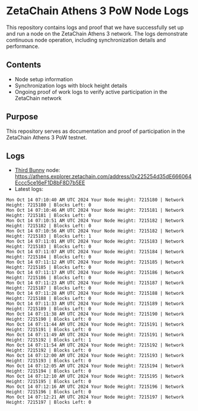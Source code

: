 # ZetaChain Athens 3 PoW Node Logs
This repository contains logs and proof that we have successfully set up and run a node on the ZetaChain Athens 3 network. The logs demonstrate continuous node operation, including synchronization details and performance.

## Contents
- Node setup information
- Synchronization logs with block height details
- Ongoing proof of work logs to verify active participation in the ZetaChain network

## Purpose
This repository serves as documentation and proof of participation in the ZetaChain Athens 3 PoW testnet.

## Logs

- [Third Bunny](https://thirdbunny.xyz/) node: https://athens.explorer.zetachain.com/address/0x225254d35dE666064Eccc5ce16eF1D8bF8D7b5EE
- Latest logs:
```
Mon Oct 14 07:10:40 AM UTC 2024 Your Node Height: 7215180 | Network Height: 7215180 | Blocks Left: 0
Mon Oct 14 07:10:46 AM UTC 2024 Your Node Height: 7215181 | Network Height: 7215181 | Blocks Left: 0
Mon Oct 14 07:10:51 AM UTC 2024 Your Node Height: 7215182 | Network Height: 7215182 | Blocks Left: 0
Mon Oct 14 07:10:56 AM UTC 2024 Your Node Height: 7215182 | Network Height: 7215183 | Blocks Left: 1
Mon Oct 14 07:11:01 AM UTC 2024 Your Node Height: 7215183 | Network Height: 7215183 | Blocks Left: 0
Mon Oct 14 07:11:07 AM UTC 2024 Your Node Height: 7215184 | Network Height: 7215184 | Blocks Left: 0
Mon Oct 14 07:11:12 AM UTC 2024 Your Node Height: 7215185 | Network Height: 7215185 | Blocks Left: 0
Mon Oct 14 07:11:17 AM UTC 2024 Your Node Height: 7215186 | Network Height: 7215186 | Blocks Left: 0
Mon Oct 14 07:11:23 AM UTC 2024 Your Node Height: 7215187 | Network Height: 7215187 | Blocks Left: 0
Mon Oct 14 07:11:28 AM UTC 2024 Your Node Height: 7215188 | Network Height: 7215188 | Blocks Left: 0
Mon Oct 14 07:11:33 AM UTC 2024 Your Node Height: 7215189 | Network Height: 7215189 | Blocks Left: 0
Mon Oct 14 07:11:38 AM UTC 2024 Your Node Height: 7215190 | Network Height: 7215190 | Blocks Left: 0
Mon Oct 14 07:11:44 AM UTC 2024 Your Node Height: 7215191 | Network Height: 7215191 | Blocks Left: 0
Mon Oct 14 07:11:49 AM UTC 2024 Your Node Height: 7215191 | Network Height: 7215192 | Blocks Left: 1
Mon Oct 14 07:11:54 AM UTC 2024 Your Node Height: 7215192 | Network Height: 7215192 | Blocks Left: 0
Mon Oct 14 07:12:00 AM UTC 2024 Your Node Height: 7215193 | Network Height: 7215193 | Blocks Left: 0
Mon Oct 14 07:12:05 AM UTC 2024 Your Node Height: 7215194 | Network Height: 7215194 | Blocks Left: 0
Mon Oct 14 07:12:10 AM UTC 2024 Your Node Height: 7215195 | Network Height: 7215195 | Blocks Left: 0
Mon Oct 14 07:12:16 AM UTC 2024 Your Node Height: 7215196 | Network Height: 7215196 | Blocks Left: 0
Mon Oct 14 07:12:21 AM UTC 2024 Your Node Height: 7215197 | Network Height: 7215197 | Blocks Left: 0
```
